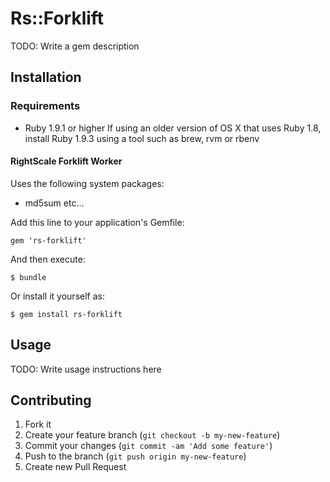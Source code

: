 # Rs::Forklift

TODO: Write a gem description

## Installation

### Requirements

* Ruby 1.9.1 or higher
  If using an older version of OS X that uses Ruby 1.8, install Ruby 1.9.3 using a tool such as brew, rvm or rbenv

#### RightScale Forklift Worker

Uses the following system packages:

  * md5sum etc...
  
Add this line to your application's Gemfile:

    gem 'rs-forklift'

And then execute:

    $ bundle

Or install it yourself as:

    $ gem install rs-forklift

## Usage

TODO: Write usage instructions here

## Contributing

1. Fork it
2. Create your feature branch (`git checkout -b my-new-feature`)
3. Commit your changes (`git commit -am 'Add some feature'`)
4. Push to the branch (`git push origin my-new-feature`)
5. Create new Pull Request
